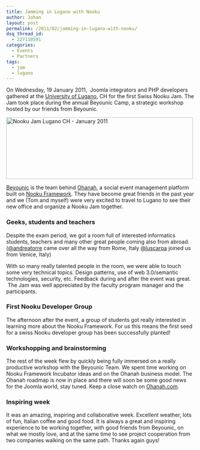 ```yaml
---
title: Jamming in Lugano with Nooku
author: Johan
layout: post
permalink: /2011/02/jamming-in-lugano-with-nooku/
dsq_thread_id:
  - 227110591
categories:
  - Events
  - Partners
tags:
  - jam
  - lugano
---
```

On Wednesday, 19 January 2011,  Joomla integrators and PHP developers gathered at the [University of Lugano][1], CH for the first Swiss Nooku Jam. The Jam took place during the annual Beyounic Camp, a strategic workshop hosted by our friends from Beyounic.

[<img src="http://farm6.static.flickr.com/5100/5433963812_1c419dcb11.jpg" alt="Nooku Jam Lugano CH - January 2011" width="500" height="165" />][2]

[Beyounic][3] is the team behind [Ohanah][4], a social event management platform built on [Nooku Framework][5]. They have become great friends in the past year and we (Tom and myself) were very excited to travel to Lugano to see their new office and organize a Nooku Jam together.

### Geeks, students and teachers

Despite the exam period, we got a room full of interested informatics students, teachers and many other great people coming also from abroad. ([@andreatorre][6] came over all the way from Rome, Italy [@luscarpa][7] joined us from Venice, Italy)



With so many really talented people in the room, we were able to touch some very technical topics. Design patterns, use of web 3.0/semantic technologies, security, etc. Feedback during and after the event was great.  The Jam was well appreciated by the faculty program manager and the participants.

### First Nooku Developer Group

The afternoon after the event, a group of students got really interested in learning more about the Nooku Framework. For us this means the first seed for a swiss Nooku developer group has been successfully planted!  
<!--more-->

### Workshopping and brainstorming

The rest of the week flew by quickly being fully immersed on a really productive workshop with the Beyounic Team. We spent time working on Nooku Framework Incubator ideas and on the Ohanah business model. The Ohanah roadmap is now in place and there will soon be some good news for the Joomla world, stay tuned. Keep a close watch on [Ohanah.com][8].

### Inspiring week

It was an amazing, inspiring and collaborative week. Excellent weather, lots of fun, Italian coffee and good food. It is always a great and inspiring experience to be working together, with good friends from Beyounic, on what we mostly love, and at the same time to see project cooperation from two companies walking on the same path. Thanks again guys!

 [1]: http://www.usi.ch/
 [2]: http://www.flickr.com/photos/nooku/5433963812/ "Nooku Jam Lugano CH - January 2011 by Nooku, on Flickr"
 [3]: http://www.beyounic.com
 [4]: http://ww.ohanah.com
 [5]: http://www.nooku.org/framework
 [6]: http://www.twitter.com/andreatorre
 [7]: http://www.twitter.com/luscarpa
 [8]: http://www.ohanah.com